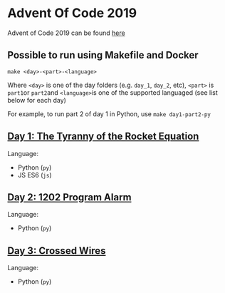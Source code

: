 # Advent Of Code 2019

Advent of Code 2019 can be found [here](https://adventofcode.com/2019)

## Possible to run using Makefile and Docker

    make <day>-<part>-<language>

Where `<day>` is one of the day folders (e.g. `day_1`, `day_2`, etc), `<part>` is `part1`or `part2`and `<language>`is one of the supported languaged (see list below for each day)

For example, to run part 2 of day 1 in Python, use `make day1-part2-py`

## [Day 1: The Tyranny of the Rocket Equation](./day_1/README.md)
Language:
- Python (`py`)
- JS ES6 (`js`)

## [Day 2: 1202 Program Alarm](./day_2/README.md)
Language:
- Python (`py`)

## [Day 3: Crossed Wires](./day_3/README.md)
Language:
- Python (`py`)
